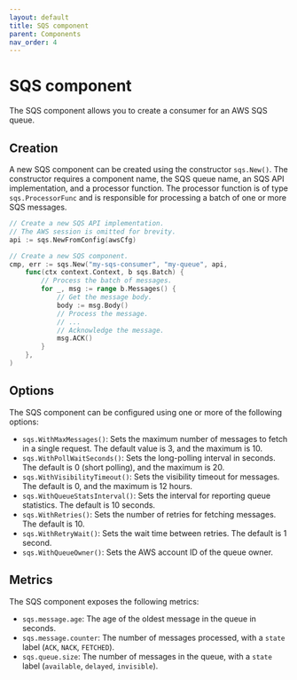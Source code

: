 ```yaml
---
layout: default
title: SQS component
parent: Components
nav_order: 4
---
```


# SQS component

The SQS component allows you to create a consumer for an AWS SQS queue.

## Creation

A new SQS component can be created using the constructor `sqs.New()`. The constructor requires a component name, the SQS queue name, an SQS API implementation, and a processor function. The processor function is of type `sqs.ProcessorFunc` and is responsible for processing a batch of one or more SQS messages.

```go
// Create a new SQS API implementation.
// The AWS session is omitted for brevity.
api := sqs.NewFromConfig(awsCfg)

// Create a new SQS component.
cmp, err := sqs.New("my-sqs-consumer", "my-queue", api,
    func(ctx context.Context, b sqs.Batch) {
        // Process the batch of messages.
        for _, msg := range b.Messages() {
            // Get the message body.
            body := msg.Body()
            // Process the message.
            // ...
            // Acknowledge the message.
            msg.ACK()
        }
    },
)
```

## Options

The SQS component can be configured using one or more of the following options:

- `sqs.WithMaxMessages()`: Sets the maximum number of messages to fetch in a single request. The default value is 3, and the maximum is 10.
- `sqs.WithPollWaitSeconds()`: Sets the long-polling interval in seconds. The default is 0 (short polling), and the maximum is 20.
- `sqs.WithVisibilityTimeout()`: Sets the visibility timeout for messages. The default is 0, and the maximum is 12 hours.
- `sqs.WithQueueStatsInterval()`: Sets the interval for reporting queue statistics. The default is 10 seconds.
- `sqs.WithRetries()`: Sets the number of retries for fetching messages. The default is 10.
- `sqs.WithRetryWait()`: Sets the wait time between retries. The default is 1 second.
- `sqs.WithQueueOwner()`: Sets the AWS account ID of the queue owner.

## Metrics

The SQS component exposes the following metrics:

- `sqs.message.age`: The age of the oldest message in the queue in seconds.
- `sqs.message.counter`: The number of messages processed, with a `state` label (`ACK`, `NACK`, `FETCHED`).
- `sqs.queue.size`: The number of messages in the queue, with a `state` label (`available`, `delayed`, `invisible`).
